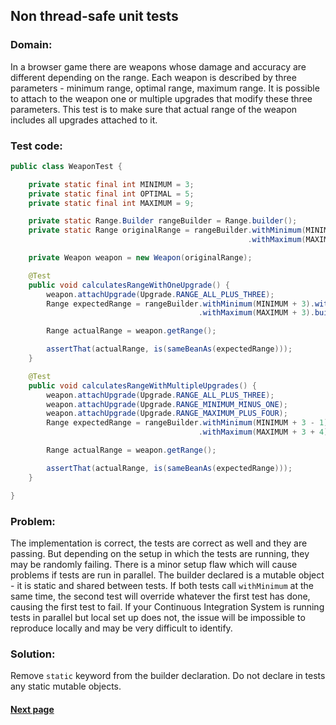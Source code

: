 ## Non thread-safe unit tests


### Domain:

In a browser game there are weapons whose damage and accuracy are different depending on the range. Each weapon is described by three parameters - minimum range, optimal range, maximum range. It is possible to attach to the weapon one or multiple upgrades that modify these three parameters. This test is to make sure that actual range of the weapon includes all upgrades attached to it.


### Test code:

```java
public class WeaponTest {

    private static final int MINIMUM = 3;
    private static final int OPTIMAL = 5;
    private static final int MAXIMUM = 9;

    private static Range.Builder rangeBuilder = Range.builder();
    private static Range originalRange = rangeBuilder.withMinimum(MINIMUM).withOptimal(OPTIMAL)
                                                     .withMaximum(MAXIMUM).build();

    private Weapon weapon = new Weapon(originalRange);

    @Test
    public void calculatesRangeWithOneUpgrade() {
        weapon.attachUpgrade(Upgrade.RANGE_ALL_PLUS_THREE);
        Range expectedRange = rangeBuilder.withMinimum(MINIMUM + 3).withOptimal(OPTIMAL + 3)
                                          .withMaximum(MAXIMUM + 3).build();

        Range actualRange = weapon.getRange();

        assertThat(actualRange, is(sameBeanAs(expectedRange)));
    }

    @Test
    public void calculatesRangeWithMultipleUpgrades() {
        weapon.attachUpgrade(Upgrade.RANGE_ALL_PLUS_THREE);
        weapon.attachUpgrade(Upgrade.RANGE_MINIMUM_MINUS_ONE);
        weapon.attachUpgrade(Upgrade.RANGE_MAXIMUM_PLUS_FOUR);
        Range expectedRange = rangeBuilder.withMinimum(MINIMUM + 3 - 1).withOptimal(OPTIMAL + 3)
                                          .withMaximum(MAXIMUM + 3 + 4).build();

        Range actualRange = weapon.getRange();

        assertThat(actualRange, is(sameBeanAs(expectedRange)));
    }

}
```


### Problem:

The implementation is correct, the tests are correct as well and they are passing. But depending on the setup in which the tests are running, they may be randomly failing. There is a minor setup flaw which will cause problems if tests are run in parallel. The builder declared is a mutable object - it is static and shared between tests. If both tests call ```withMinimum``` at the same time, the second test will override whatever the first test has done, causing the first test to fail. If your Continuous Integration System is running tests in parallel but local set up does not, the issue will be impossible to reproduce locally and may be very difficult to identify.


### Solution:

Remove ```static``` keyword from the builder declaration. Do not declare in tests any static mutable objects.


#### [Next page](https://github.com/Jarcionek/Bad-Practices-of-Testing/blob/master/src/java/presentation/_08_asserting_on_the_elements_of_the_list/description.md)
